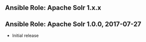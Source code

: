 ## Ansible Role: Apache Solr 1.x.x

## Ansible Role: Apache Solr 1.0.0, 2017-07-27

- Initial release
